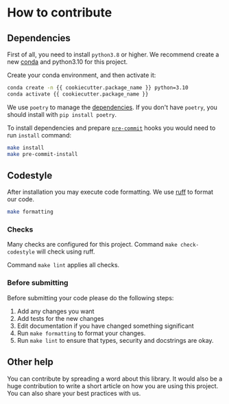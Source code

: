 # How to contribute

## Dependencies

First of all, you need to install `python3.8` or higher. We recommend create a new [conda](https://docs.conda.io/en/latest/) and python3.10 for this project.

Create your conda environment, and then activate it:

```bash
conda create -n {{ cookiecutter.package_name }} python=3.10
conda activate {{ cookiecutter.package_name }}
```

We use `poetry` to manage the [dependencies](https://github.com/python-poetry/poetry).
If you don't have `poetry`, you should install with `pip install poetry`.

To install dependencies and prepare [`pre-commit`](https://pre-commit.com/) hooks you would need to run `install` command:

```bash
make install
make pre-commit-install
```

## Codestyle

After installation you may execute code formatting. We use [ruff](https://github.com/astral-sh/ruff) to format our code.

```bash
make formatting
```

### Checks

Many checks are configured for this project. Command `make check-codestyle` will check using ruff.

Command `make lint` applies all checks.

### Before submitting

Before submitting your code please do the following steps:

1. Add any changes you want
1. Add tests for the new changes
1. Edit documentation if you have changed something significant
1. Run `make formatting` to format your changes.
1. Run `make lint` to ensure that types, security and docstrings are okay.

## Other help

You can contribute by spreading a word about this library.
It would also be a huge contribution to write
a short article on how you are using this project.
You can also share your best practices with us.
